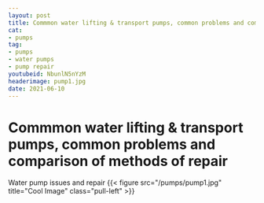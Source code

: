```yaml
--- 
layout: post 
title: Commmon water lifting & transport pumps, common problems and comparison of methods of repair
cat:
- pumps
tag:
- pumps
- water pumps
- pump repair
youtubeid: NbunlN5nYzM
headerimage: pump1.jpg
date: 2021-06-10
--- 
```


# Commmon water lifting & transport pumps, common problems and comparison of methods of repair

Water pump issues and repair
{{< figure src="/pumps/pump1.jpg" title="Cool Image" class="pull-left" >}}
